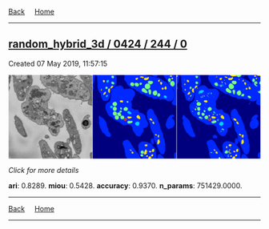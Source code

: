 
[Back](..)&nbsp;&nbsp;&nbsp;&nbsp;&nbsp;[Home](https://leapmanlab.github.io/snapshots)

---

<div class="summary"><a href="0"><h2>random_hybrid_3d / 0424 / 244 / 0</h2></a><p>Created 07 May 2019, 11:57:15
</p><a href="0"><img src="0/media/summary.png" align="center"></a><p>
<i>Click for more details</i>
</p></div>

**ari**: 0.8289. **miou**: 0.5428. **accuracy**: 0.9370. **n_params**: 751429.0000. 

---

[Back](..)&nbsp;&nbsp;&nbsp;&nbsp;&nbsp;[Home](https://leapmanlab.github.io/snapshots)

---